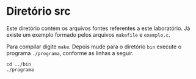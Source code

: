 # Diretório src

Este diretório contém os arquivos fontes referentes a este laboratório. Já existe um exemplo formado pelos  arquivos ``makefile`` e ``exemplo.c``. 

Para compilar digite ``make``. Depois mude para o diretório ``bin`` execute o programa ``./programa``, conforme as linhas a seguir.
```
cd ../bin
./programa
```
